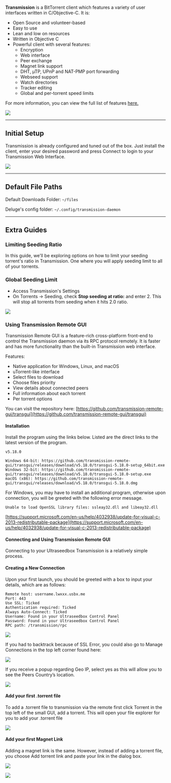 **Transmission** is a BitTorrent client which features a variety of user interfaces written in C/Objective-C. It is:

* Open Source and volunteer-based
* Easy to use
* Lean and low on resources
* Written in Objective C
* Powerful client with several features:
  * Encryption
  * Web interface
  * Peer exchange
  * Magnet link support
  * DHT, µTP, UPnP and NAT-PMP port forwarding
  * Webseed support
  * Watch directories
  * Tracker editing
  * Global and per-torrent speed limits

For more information, you can view the full list of features [here.](https://transmissionbt.com/about/)

![](https://cdn.discordapp.com/attachments/519118436215816192/622656394054860826/transmission-2.png)

***

## Initial Setup

Transmission is already configured and tuned out of the box. Just install the client, enter your desired password and press Connect to login to your Transmission Web Interface.

![](https://docs.usbx.me/uploads/images/gallery/2020-05/image-1589719260048.png)

***

## Default File Paths

Default Downloads Folder: `~/files`

Deluge's config folder: `~/.config/transmission-daemon`

***

## Extra Guides
### Limiting Seeding Ratio

In this guide, we'll be exploring options on how to limit your seeding torrent's ratio in Transmission. One where you will apply seeding limit to all of your torrents.

### Global Seeding Limit

* Access Transmission's Settings
* On Torrents -> Seeding, check **Stop seeding at ratio:** and enter 2. This will stop all torrents from seeding when it hits 2.0 ratio.

![](https://docs.usbx.me/uploads/images/gallery/2020-05/image-1590116937278.png)

### Using Transmission Remote GUI

Transmission Remote GUI is a feature-rich cross-platform front-end to control the Transmission daemon via its RPC protocol remotely. It is faster and has more functionality than the built-in Transmission web interface.

Features:

* Native application for Windows, Linux, and macOS
* uTorrent-like interface
* Select files to download
* Choose files priority
* View details about connected peers
* Full information about each torrent
* Per torrent options

You can visit the repository here: [https://github.com/transmission-remote-gui/transgui](https://github.com/transmission-remote-gui/transgui)

#### Installation

Install the program using the links below. Listed are the direct links to the latest version of the program.

```
v5.18.0

Windows 64-bit: https://github.com/transmission-remote-gui/transgui/releases/download/v5.18.0/transgui-5.18.0-setup_64bit.exe
Windows 32-bit: https://github.com/transmission-remote-gui/transgui/releases/download/v5.18.0/transgui-5.18.0-setup.exe
macOS (x86): https://github.com/transmission-remote-gui/transgui/releases/download/v5.18.0/transgui-5.18.0.dmg
```

For Windows, you may have to install an additional program, otherwise upon connection, you will be greeted with the following error message.

`Unable to load OpenSSL library files: ssleay32.dll and libeay32.dll`

[https://support.microsoft.com/en-us/help/4032938/update-for-visual-c-2013-redistributable-package](https://support.microsoft.com/en-us/help/4032938/update-for-visual-c-2013-redistributable-package)


#### Connecting and Using Transmission Remote GUI

Connecting to your Ultraseedbox Transmission is a relatively simple process.

#### Creating a New Connection

Upon your first launch, you should be greeted with a box to input your details, which are as follows:

```
Remote host: username.lwxxx.usbx.me
Port: 443
Use SSL: Ticked
Authentication required: Ticked
Always Auto-Connect: Ticked
Username: Found in your Ultraseedbox Control Panel
Password: Found in your Ultraseedbox Control Panel
RPC path: /transmission/rpc
```

![](https://i.imgur.com/wuY7Azl.png)

If you had to backtrack because of SSL Error, you could also go to Manage Connections in the top left corner found here:

![](https://i.imgur.com/dPZbXAu.png)

If you receive a popup regarding Geo IP, select yes as this will allow you to see the Peers Country’s location.

![](https://i.imgur.com/ECQQTJ7.png)

#### Add your first .torrent file

To add a .torrent file to transmission via the remote first click Torrent in the top left of the small GUI, add a torrent. This will open your file explorer for you to add your .torrent file

![](https://i.imgur.com/ELxnXBP.png)

#### Add your first Magnet Link

Adding a magnet link is the same. However, instead of adding a torrent file, you choose Add torrent link and paste your link in the dialog box.


![](https://i.imgur.com/GpEqRjp.png)

![](https://i.imgur.com/t56YTF1.png)
